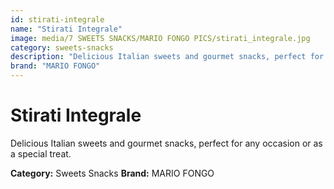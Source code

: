 ```yaml
---
id: stirati-integrale
name: "Stirati Integrale"
image: media/7 SWEETS SNACKS/MARIO FONGO PICS/stirati_integrale.jpg
category: sweets-snacks
description: "Delicious Italian sweets and gourmet snacks, perfect for any occasion or as a special treat."
brand: "MARIO FONGO"
---
```


# Stirati Integrale

Delicious Italian sweets and gourmet snacks, perfect for any occasion or as a special treat.

**Category:** Sweets Snacks
**Brand:** MARIO FONGO
